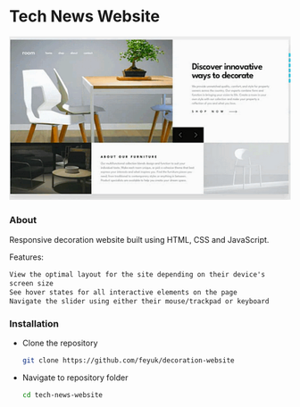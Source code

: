 # Tech News Website

![preview](image-preview-decoration.png)


### About

Responsive decoration website built using HTML, CSS and JavaScript.

Features:

    View the optimal layout for the site depending on their device's screen size
    See hover states for all interactive elements on the page
    Navigate the slider using either their mouse/trackpad or keyboard


### Installation

- Clone the repository
  ```sh
  git clone https://github.com/feyuk/decoration-website
  ```
- Navigate to repository folder
  ```sh
  cd tech-news-website
  ```



